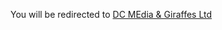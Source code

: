 
  <head>
    <meta http-equiv="refresh" content="3; url='https://kadriiiii.github.io/scram/dc-media-and-giraffes.html'" />
  </head>
  
You will be redirected to [DC MEdia & Giraffes Ltd](kadriiiii.github.io/scram/dc-media-and-giraffes.html)
